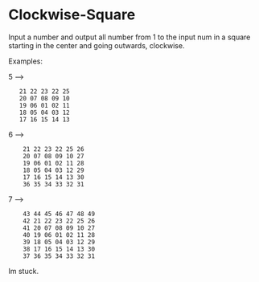 # Clockwise-Square

Input a number and output all number from 1 to the input num in a square starting in the center and going outwards, clockwise.

Examples:

5 -->

       21 22 23 22 25  
       20 07 08 09 10  
       19 06 01 02 11  
       18 05 04 03 12  
       17 16 15 14 13
       
6 -->  

        21 22 23 22 25 26  
        20 07 08 09 10 27  
        19 06 01 02 11 28  
        18 05 04 03 12 29  
        17 16 15 14 13 30  
        36 35 34 33 32 31  
       
7 -->  

        43 44 45 46 47 48 49  
        42 21 22 23 22 25 26  
        41 20 07 08 09 10 27  
        40 19 06 01 02 11 28  
        39 18 05 04 03 12 29  
        38 17 16 15 14 13 30  
        37 36 35 34 33 32 31 


Im stuck.
